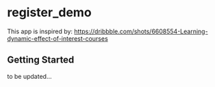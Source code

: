 # register_demo

This app is inspired by:
https://dribbble.com/shots/6608554-Learning-dynamic-effect-of-interest-courses

## Getting Started

to be updated...
